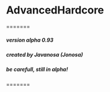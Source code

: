 # AdvancedHardcore
=======
##### version alpha 0.93
##### created by Javanosa (Jonosa)
##### be carefull, still in alpha!
=======